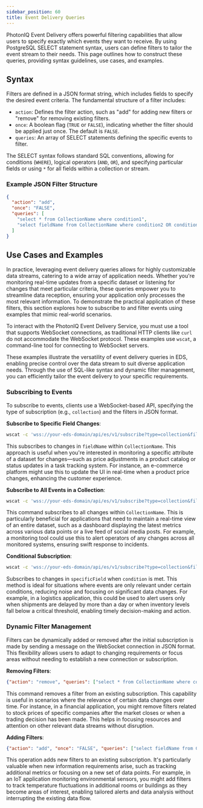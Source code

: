 ```yaml
---
sidebar_position: 60
title: Event Delivery Queries
---
```


PhotonIQ Event Delivery offers powerful filtering capabilities that allow users to specify exactly which events they want to receive. By using PostgreSQL SELECT statement syntax, users can define filters to tailor the event stream to their needs. This page outlines how to construct these queries, providing syntax guidelines, use cases, and examples.

## Syntax

Filters are defined in a JSON format string, which includes fields to specify the desired event criteria. The fundamental structure of a filter includes:

- `action`: Defines the filter action, such as "add" for adding new filters or "remove" for removing existing filters.
- `once`: A boolean flag (`TRUE` or `FALSE`), indicating whether the filter should be applied just once. The default is `FALSE`.
- `queries`: An array of SELECT statements defining the specific events to filter.

The SELECT syntax follows standard SQL conventions, allowing for conditions (`WHERE`), logical operators (`AND`, `OR`), and specifying particular fields or using `*` for all fields within a collection or stream.

### Example JSON Filter Structure

```json
{
  "action": "add",
  "once": "FALSE",
  "queries": [
    "select * from CollectionName where condition1",
    "select fieldName from CollectionName where condition2 OR condition3"
  ]
}
```

## Use Cases and Examples

In practice, leveraging event delivery queries allows for highly customizable data streams, catering to a wide array of application needs. Whether you're monitoring real-time updates from a specific dataset or listening for changes that meet particular criteria, these queries empower you to streamline data reception, ensuring your application only processes the most relevant information. To demonstrate the practical application of these filters, this section explores how to subscribe to and filter events using examples that mimic real-world scenarios.

To interact with the PhotonIQ Event Delivery Service, you must use a tool that supports WebSocket connections, as traditional HTTP clients like `curl` do not accommodate the WebSocket protocol. These examples  use `wscat`, a command-line tool for connecting to WebSocket servers.

These examples illustrate the versatility of event delivery queries in EDS, enabling precise control over the data stream to suit diverse application needs. Through the use of SQL-like syntax and dynamic filter management, you can efficiently tailor the event delivery to your specific requirements.

### Subscribing to Events

To subscribe to events, clients use a WebSocket-based API, specifying the type of subscription (e.g., `collection`) and the filters in JSON format.

**Subscribe to Specific Field Changes**:

```bash
wscat -c 'wss://your-eds-domain/api/es/v1/subscribe?type=collection&filters={"action": "add", "once": "FALSE", "queries": ["select fieldName from CollectionName"]}'
```

This subscribes to changes in `fieldName` within `CollectionName`. This approach is useful when you're interested in monitoring a specific attribute of a dataset for changes—such as price adjustments in a product catalog or status updates in a task tracking system. For instance, an e-commerce platform might use this to update the UI in real-time when a product price changes, enhancing the customer experience.

**Subscribe to All Events in a Collection**:

```bash
wscat -c 'wss://your-eds-domain/api/es/v1/subscribe?type=collection&filters={"action": "add", "once": "FALSE", "queries": ["select * from CollectionName"]}'
```

This command subscribes to all changes within `CollectionName`. This is particularly beneficial for applications that need to maintain a real-time view of an entire dataset, such as a dashboard displaying the latest metrics across various data points or a live feed of social media posts. For example, a monitoring tool could use this to alert operators of any changes across all monitored systems, ensuring swift response to incidents.

**Conditional Subscription**:

```bash
wscat -c 'wss://your-eds-domain/api/es/v1/subscribe?type=collection&filters={"action": "add", "once": "FALSE", "queries": ["select specificField from CollectionName where condition"]}'
```

Subscribes to changes in `specificField` when `condition` is met. This method is ideal for situations where events are only relevant under certain conditions, reducing noise and focusing on significant data changes. For example, in a logistics application, this could be used to alert users only when shipments are delayed by more than a day or when inventory levels fall below a critical threshold, enabling timely decision-making and action.

### Dynamic Filter Management

Filters can be dynamically added or removed after the initial subscription is made by sending a message on the WebSocket connection in JSON format. This flexibility allows users to adapt to changing requirements or focus areas without needing to establish a new connection or subscription.

**Removing Filters**:

```json
{"action": "remove", "queries": ["select * from CollectionName where condition"]}
```

This command removes a filter from an existing subscription. This capability is useful in scenarios where the relevance of certain data changes over time. For instance, in a financial application, you might remove filters related to stock prices of specific companies after the market closes or when a trading decision has been made. This helps in focusing resources and attention on other relevant data streams without disruption.

**Adding Filters**:

```json
{"action": "add", "once": "FALSE", "queries": ["select fieldName from CollectionName", "select anotherField from CollectionName where condition"]}
```

This operation adds new filters to an existing subscription. It's particularly valuable when new information requirements arise, such as tracking additional metrics or focusing on a new set of data points. For example, in an IoT application monitoring environmental sensors, you might add filters to track temperature fluctuations in additional rooms or buildings as they become areas of interest, enabling tailored alerts and data analysis without interrupting the existing data flow.
